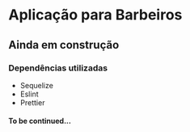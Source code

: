 # Aplicação para Barbeiros

## Ainda em construção
 
### Dependências utilizadas
+ Sequelize
+ Eslint
+ Prettier

#### To be continued...
